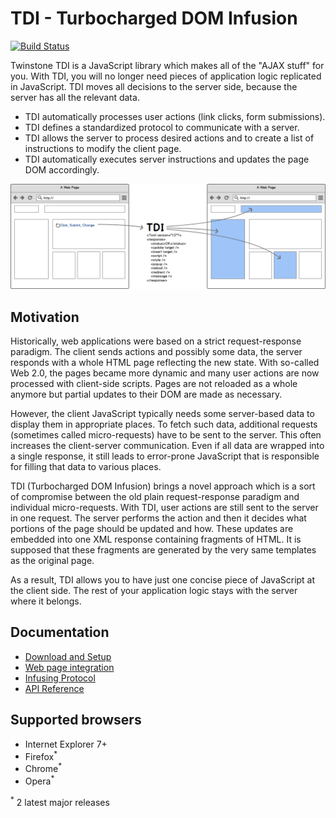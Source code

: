 # TDI - Turbocharged DOM Infusion

[![Build Status](https://travis-ci.org/twinstone/tdi.svg?branch=master)](https://travis-ci.org/twinstone/tdi)

Twinstone TDI is a JavaScript library which makes all of the "AJAX stuff" for you. With TDI, you will no longer need pieces of application logic replicated in JavaScript. TDI moves all decisions to the server side, because the server has all the relevant data.

* TDI automatically processes user actions (link clicks, form submissions).
* TDI defines a standardized protocol to communicate with a server.
* TDI allows the server to process desired actions and to create a list of instructions to modify the client page.
* TDI automatically executes server instructions and updates the page DOM accordingly.

![a](./wf.png)

## Motivation

Historically, web applications were based on a strict request-response paradigm. The client sends actions and possibly some data, the server responds with a whole HTML page reflecting the new state. With so-called Web 2.0, the pages became more dynamic and many user actions are now processed with client-side scripts. Pages are not reloaded as a whole anymore but partial updates to their DOM are made as necessary.

However, the client JavaScript typically needs some server-based data to display them in appropriate places. To fetch such data, additional requests (sometimes called micro-requests) have to be sent to the server. This often increases the client-server communication. Even if all data are wrapped into a single response, it still leads to error-prone JavaScript that is responsible for filling that data to various places.

TDI (Turbocharged DOM Infusion) brings a novel approach which is a sort of compromise between the old plain request-response paradigm and individual micro-requests. With TDI, user actions are still sent to the server in one request. The server performs the action and then it decides what portions of the page should be updated and how. These updates are embedded into one XML response containing fragments of HTML. It is supposed that these fragments are generated by the very same templates as the original page.

As a result, TDI allows you to have just one concise piece of JavaScript at the client side. The rest of your application logic stays with the server where it belongs.

## Documentation

* [Download and Setup](docs/download-and-setup.md)
* [Web page integration](docs/web-page-integration/README.md)
* [Infusing Protocol](docs/infusing-protocol/README.md)
* [API Reference](http://twinstone.github.io/tdi/docs/api/)

## Supported browsers

* Internet Explorer 7+
* Firefox<sup>*</sup>
* Chrome<sup>*</sup>
* Opera<sup>*</sup>

<sup>*</sup> 2 latest major releases
